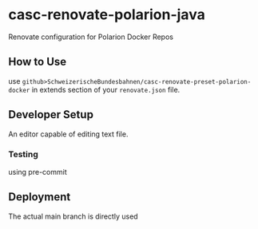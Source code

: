 # casc-renovate-polarion-java
Renovate configuration for Polarion Docker Repos

## How to Use
use `github>SchweizerischeBundesbahnen/casc-renovate-preset-polarion-docker` in extends section of your `renovate.json` file.

## Developer Setup

An editor capable of editing text file.

### Testing

using pre-commit

## Deployment

The actual main branch is directly used